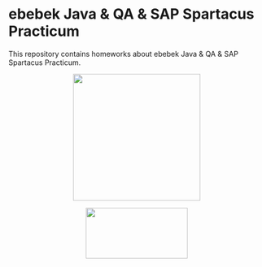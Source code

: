 # ebebek Java & QA & SAP Spartacus Practicum

This repository contains homeworks about ebebek Java & QA & SAP Spartacus Practicum.


<p align="center">
  <img width="250" height="250" src="https://user-images.githubusercontent.com/24258493/205812130-edcd6eea-f831-47cf-a3d9-8484e5645bed.svg">
</p>

<p align="center">
  <img width="200" height="100" src="https://user-images.githubusercontent.com/24258493/205812164-1754bb6e-6bfd-41e4-8200-05fb67a53496.png">
</p>


